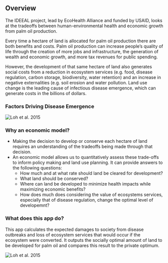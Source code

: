 ## Overview  
The IDEEAL project, lead by EcoHealth Alliance and funded by USAID, looks at the tradeoffs between human-environmental health and economic growth from palm oil production. 

Every time a hectare of land is allocated for palm oil production there are both benefits and costs. Palm oil production can increase people’s quality of life through the creation of more jobs and infrastructure, the generation of wealth and economic growth, and more tax revenues for public spending.

However, the development of that same hectare of land also generates social costs from a reduction in ecosystem services (e.g. food, disease regulation, carbon storage, biodiversity, water retention) and an increase in negative externalities (e.g. soil erosion and water pollution. Land use change is the leading cause of infectious disease emergence, which can generate costs in the billions of dollars. 



### Factors Driving Disease Emergence
<img src="chart1.png"
     alt="Loh et al. 2015"
     style="float: center; margin-right: 100px;" />
     
### Why an economic model?
- Making the decision to develop or conserve each hectare of land requires an understanding of the tradeoffs being made through that decision.
- An economic model allows us to quantitatively assess these trade-offs to inform policy making and land use planning. It can provide answers to the following questions:
  + How much and at what rate should land be cleared for development?
  + What land should be conserved?
  + Where can land be developed to minimize health impacts while maximizing economic benefits?
  + How does much does considering the value of ecosystems services, especially that of disease regulation, change the optimal level of developemnt?

### What does this app do?
This app calculates the expected damages to society from disease outbreaks and loss of ecosystem services that would occur if the ecosystem were converted. It outputs the socially optimal amount of land to be developed for palm oil and compares this result to the private optimum. 

<img src="deforestation.gif"
     alt="Loh et al. 2015"
     style="float: center; margin-right: 10px;" />






















